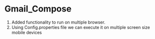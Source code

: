 # Gmail_Compose
1. Added functionality to run on multiple browser.
2. Using Config.properties file we can execute it on multiple screen size mobile devices
